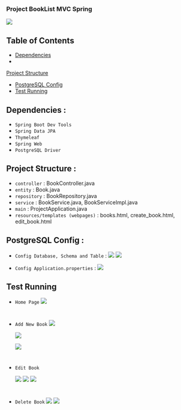 ### Project BookList MVC Spring
![](img/0.png)

## Table of Contents

- [ Dependencies](#-dependencies-)
- 
[ Project Structure](#ProjectStructure)
- [ PostgreSQL Config](#psqlconfig)
- [ Test Running](#test)

## <a name="Dependencies"></a> Dependencies :
- `Spring Boot Dev Tools`
- `Spring Data JPA`
- `Thymeleaf`
- `Spring Web`
- `PostgreSQL Driver`

## <a name="ProjectStructure"></a> Project Structure :

* `controller` : BookController.java
* `entity` : Book.java
* `repository` : BookRepository.java
* `service` : BookService.java, BookServiceImpl.java
* `main` : ProjectApplication.java
* `resources/templates (webpages)` : books.html, create_book.html, edit_book.html

## <a name="psqlconfig"></a> PostgreSQL Config :
* `Config Database, Schema and Table` : 
  ![](img/1.png)
  ![](img/2.png)

* `Config Application.properties` :
  ![](img/3.png)


## <a name="test"></a> Test Running
* `Home Page`
  ![](img/4.png)

#
* `Add New Book`
  ![](img/5.png)

  ![](img/6.png)

  ![](img/7.png)

#
* `Edit Book`
  
  ![](img/8.png)
  ![](img/9.png)
  ![](img/10.png)

#
* `Delete Book`
  ![](img/11.png)
  ![](img/12.png)